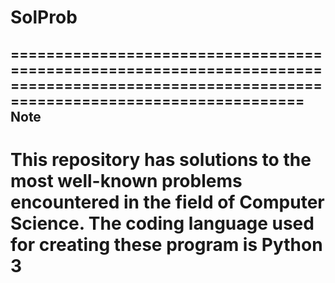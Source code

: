 
# SolProb
==========================================================================================================================================
Note
------------------------------------------------------------------------------------------------------------------------------------------
This repository has solutions to the most well-known problems encountered in the field of Computer Science. The coding language used for creating these program is Python 3
==========================================================================================================================================
